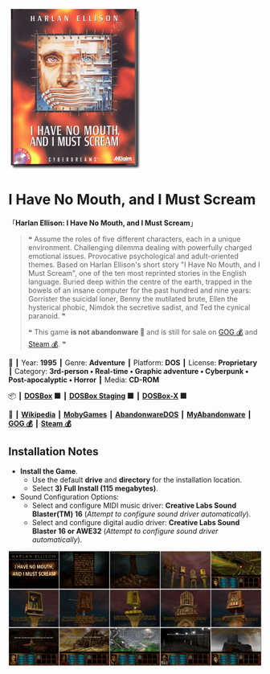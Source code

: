 ![](Thumbnail.png "application-thumbnail")

# I Have No Mouth, and I Must Scream

「**Harlan Ellison: I Have No Mouth, and I Must Scream**」

> ❝ Assume the roles of five different characters, each in a unique environment. Challenging dilemma dealing with powerfully charged emotional issues. Provocative psychological and adult-oriented themes. Based on Harlan Ellison's short story "I Have No Mouth, and I Must Scream", one of the ten most reprinted stories in the English language. Buried deep within the centre of the earth, trapped in the bowels of an insane computer for the past hundred and nine years: Gorrister the suicidal loner, Benny the mutilated brute, Ellen the hysterical phobic, Nimdok the secretive sadist, and Ted the cynical paranoid. ❞
>
> ❝ This game **is not abandonware 🚫** and is still for sale on [GOG 💰](https://www.gog.com/en/game/i_have_no_mouth_and_i_must_scream) and [Steam 💰](https://store.steampowered.com/app/245390/I_Have_No_Mouth_and_I_Must_Scream/). ❞
>

📌 ┃ Year: **1995** ┃ Genre: **Adventure** ┃ Platform: **DOS** ┃ License: **Proprietary** ┃ Category: **3rd-person • Real-time • Graphic adventure • Cyberpunk • Post-apocalyptic • Horror** ┃ Media: **CD-ROM** 

📦 ┃ **[DOSBox](https://www.dosbox.com/) 🟩** ┃ **[DOSBox Staging](https://dosbox-staging.github.io/) 🟩** ┃ **[DOSBox-X](https://dosbox-x.com/) 🟩** 

📎 ┃ **[Wikipedia](https://en.wikipedia.org/wiki/I_Have_No_Mouth,_and_I_Must_Scream_(video_game))** ┃ **[MobyGames](https://www.mobygames.com/game/617/harlan-ellison-i-have-no-mouth-and-i-must-scream/)** ┃ **[AbandonwareDOS](https://www.abandonwaredos.com/abandonware-game.php?abandonware=I+have+no+Mouth+and+I+Must+Scream&gid=1704)** ┃ **[MyAbandonware](https://www.myabandonware.com/game/harlan-ellison-i-have-no-mouth-and-i-must-scream-2sv)** ┃ **[GOG 💰](https://www.gog.com/en/game/i_have_no_mouth_and_i_must_scream)** ┃ **[Steam 💰](https://store.steampowered.com/app/245390/I_Have_No_Mouth_and_I_Must_Scream/)** 

## Installation Notes
- **Install the Game**.
  - Use the default **drive** and **directory** for the installation location.
  - Select **3) Full Install (115 megabytes)**.
- Sound Configuration Options:
  - Select and configure MIDI music driver: **Creative Labs Sound Blaster(TM) 16** (*Attempt to configure sound driver automatically*).
  - Select and configure digital audio driver: **Creative Labs Sound Blaster 16 or AWE32** (*Attempt to configure sound driver automatically*).

![](Montage.png "I Have No Mouth, and I Must Scream")

